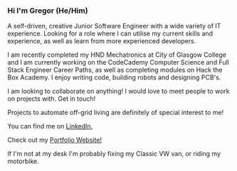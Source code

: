 ### Hi I'm Gregor (He/Him)
A self-driven, creative Junior Software Engineer with a wide variety of IT experience. Looking for a role where I can
utilise my current skills and experience, as well as learn from more experienced developers.

I am recently completed my HND Mechatronics at City of Glasgow College and I am currently working on the CodeCademy Computer Science and Full Stack Engineer Career Paths, as well as completing modules on Hack the Box Academy.  I enjoy writing code, building robots and designing PCB's.

I am looking to collaborate on anything!  I would love to meet people to work on projects with.  Get in touch!  

Projects to automate off-grid living are definitely of special interest to me!

You can find me on [LinkedIn.](https://www.linkedin.com/in/gregorritchie/)

Check out my [Portfolio Website!](https://gregor-ritchie.co.uk/)

If I'm not at my desk I'm probably fixing my Classic VW van, or riding my motorbike.

<!--
**GRitchie1/GRitchie1** is a ✨ _special_ ✨ repository because its `README.md` (this file) appears on your GitHub profile.

Here are some ideas to get you started:

- 🔭 I’m currently working on ...
- 🌱 I’m currently learning ...
- 👯 I’m looking to collaborate on ...
- 🤔 I’m looking for help with ...
- 💬 Ask me about ...
- 📫 How to reach me: ...
- 😄 Pronouns: ...
- ⚡ Fun fact: ...
-->
